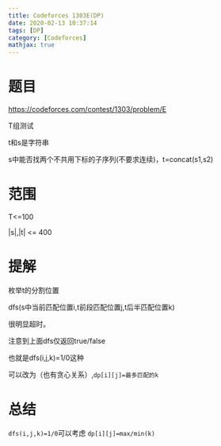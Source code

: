 ```yaml
---
title: Codeforces 1303E(DP)
date: 2020-02-13 10:37:14
tags: [DP]
category: [Codeforces]
mathjax: true
---
```


# 题目

https://codeforces.com/contest/1303/problem/E

T组测试

t和s是字符串

s中能否找两个不共用下标的子序列(不要求连续)，t=concat(s1,s2)

# 范围

T<=100

|s|,|t| <= 400

# 提解

枚举t的分割位置

dfs(s中当前匹配位置i,t前段匹配位置j,t后半匹配位置k)

很明显超时。

注意到上面dfs仅返回true/false

也就是dfs(i,j,k)=1/0这种

可以改为（也有贪心关系）,`dp[i][j]=最多匹配的k`

# 总结

`dfs(i,j,k)=1/0`可以考虑 `dp[i][j]=max/min(k)`


